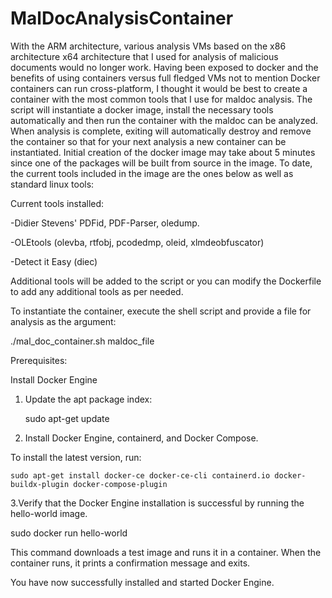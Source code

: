 # MalDocAnalysisContainer
With the ARM architecture, various analysis VMs based on the x86 architecture x64 architecture that I used for analysis of malicious documents would no longer work. Having been exposed to docker and the benefits of using containers versus full fledged VMs not to mention Docker containers can run cross-platform, I thought it would be best to create a container with the most common tools that I use for maldoc analysis. The script will instantiate a docker image, install the necessary tools automatically and then run the container with the maldoc can be analyzed. When analysis is complete, exiting will automatically destroy and remove the container so that for your next analysis a new container can be instantiated. Initial creation of the docker image may take about 5 minutes since one of the packages will be built from source in the image. To date, the current tools included in the image are the ones below as well as standard linux tools:


 Current tools installed:

 -Didier Stevens' PDFid, PDF-Parser, oledump.
 

 -OLEtools (olevba, rtfobj, pcodedmp, oleid, xlmdeobfuscator)
 

 -Detect it Easy (diec)

 Additional tools will be added to the script or you can modify the Dockerfile to add any additional tools as per needed.


 To instantiate the container, execute the shell script and provide a file for analysis as the argument:


 ./mal_doc_container.sh maldoc_file


Prerequisites:

Install Docker Engine

1. Update the apt package index:

	sudo apt-get update


2. Install Docker Engine, containerd, and Docker Compose.

 
To install the latest version, run:


 	sudo apt-get install docker-ce docker-ce-cli containerd.io docker-buildx-plugin docker-compose-plugin


3.Verify that the Docker Engine installation is successful by running the hello-world image.


 sudo docker run hello-world


This command downloads a test image and runs it in a container. When the container runs, it prints a confirmation message and exits.

You have now successfully installed and started Docker Engine. 	
